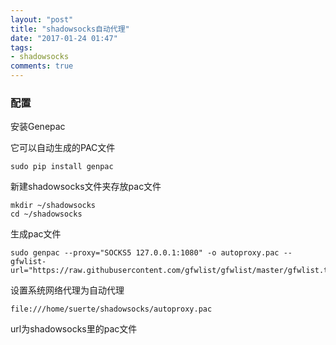 ```yaml
---
layout: "post"
title: "shadowsocks自动代理"
date: "2017-01-24 01:47"
tags:
- shadowsocks
comments: true
---
```


### 配置

安装Genepac

它可以自动生成的PAC文件

    sudo pip install genpac

新建shadowsocks文件夹存放pac文件

    mkdir ~/shadowsocks
    cd ~/shadowsocks
    
生成pac文件

    sudo genpac --proxy="SOCKS5 127.0.0.1:1080" -o autoproxy.pac --gfwlist-url="https://raw.githubusercontent.com/gfwlist/gfwlist/master/gfwlist.txt"

设置系统网络代理为自动代理

    file:///home/suerte/shadowsocks/autoproxy.pac


url为shadowsocks里的pac文件
